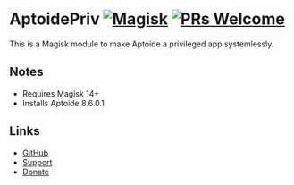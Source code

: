 # AptoidePriv [![Magisk](https://img.shields.io/badge/Magisk-14%2B-00B39B.svg?style=flat-square)](https://forum.xda-developers.com/apps/magisk/official-magisk-v7-universal-systemless-t3473445) [![PRs Welcome](https://img.shields.io/badge/PRs-welcome-brightgreen.svg?style=flat-square)](http://makeapullrequest.com) 
This is a Magisk module to make Aptoide a privileged app systemlessly.

## Notes

- Requires Magisk 14+
- Installs Aptoide 8.6.0.1

## Links
* [GitHub](https://github.com/Magisk-Modules-Repo/AptoidePriv)
* [Support](https://github.com/Magisk-Modules-Repo/AptoidePriv/issues)
* [Donate](https://github.com/thehappydinoa)

